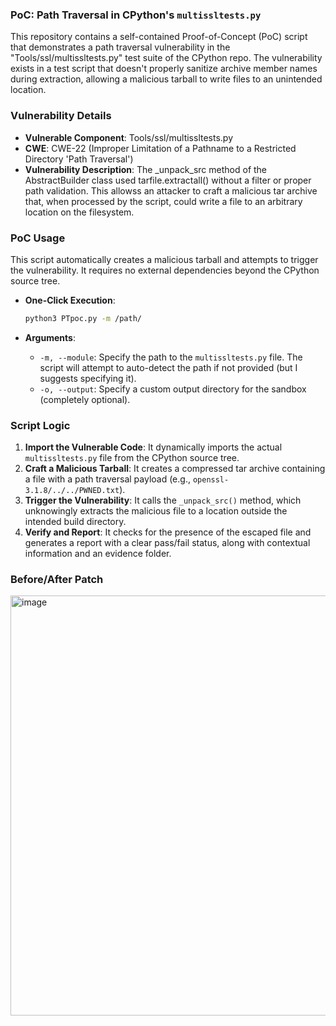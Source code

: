 ### PoC: Path Traversal in CPython's `multissltests.py`

This repository contains a self-contained Proof-of-Concept (PoC) script that demonstrates a path traversal vulnerability in the "Tools/ssl/multissltests.py" test suite of the CPython repo. The vulnerability exists in a test script that doesn't properly sanitize archive member names during extraction, allowing a malicious tarball to write files to an unintended location.

### Vulnerability Details

* **Vulnerable Component**: Tools/ssl/multissltests.py
* **CWE**: CWE-22 (Improper Limitation of a Pathname to a Restricted Directory 'Path Traversal')
* **Vulnerability Description**: The _unpack_src method of the AbstractBuilder class used tarfile.extractall() without a filter or proper path validation. This allowss an attacker to craft a malicious tar archive that, when processed by the script, could write a file to an arbitrary location on the filesystem.

### PoC Usage

This script automatically creates a malicious tarball and attempts to trigger the vulnerability. It requires no external dependencies beyond the CPython source tree.

* **One-Click Execution**:

    ```bash
    python3 PTpoc.py -m /path/
    ```

* **Arguments**:

    * `-m, --module`: Specify the path to the `multissltests.py` file. The script will attempt to auto-detect the path if not provided (but I suggests specifying it).
    * `-o, --output`: Specify a custom output directory for the sandbox (completely optional).

### Script Logic

1.  **Import the Vulnerable Code**: It dynamically imports the actual `multissltests.py` file from the CPython source tree.
2.  **Craft a Malicious Tarball**: It creates a compressed tar archive containing a file with a path traversal payload (e.g., `openssl-3.1.8/../../PWNED.txt`).
3.  **Trigger the Vulnerability**: It calls the `_unpack_src()` method, which unknowingly extracts the malicious file to a location outside the intended build directory.
4.  **Verify and Report**: It checks for the presence of the escaped file and generates a report with a clear pass/fail status, along with contextual information and an evidence folder.

### Before/After Patch
<img width="856" height="672" alt="image" src="https://github.com/user-attachments/assets/298e0ff8-79c8-44de-8221-69a00a115a8a" />

